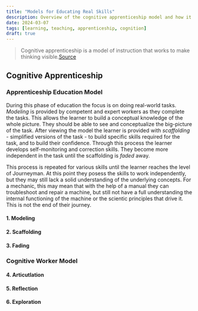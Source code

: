 ```yaml
---
title: "Models for Educating Real Skills"
description: Overview of the cognitive apprenticeship model and how it applies in a maintenance shop.
date: 2024-03-07
tags: [learning, teaching, apprenticeship, cognition]
draft: true
---
```

> Cognitive apprenticeship is a model of instruction that works to make thinking visible.[Source](https://www.theliteracybug.com/apprenticed)

## Cognitive Apprenticeship
### Apprenticeship Education Model
During this phase of education the focus is on doing real-world tasks. *Modeling* is provided by competent and expert workers as they complete the tasks. This allows the learner to build a conceptual knowledge of the whole picture. They should be able to see and conceptualize the big-picture of the task. After viewing the model the learner is provided with *scaffolding* - simplified versions of the task - to build specific skills required for the task, and to build their confidence. Through this process the learner develops self-monitoring and correction skills. They become more independent in the task until the scaffolding is *faded* away.

This process is repeated for various skills until the learner reaches the level of Journeyman. At this point they posess the skills to work independently, but they may still lack a solid understanding of the underlying concepts. For a mechanic, this may mean that with the help of a manual they can troubleshoot and repair a machine, but still not have a full understanding the internal functioning of the machine or the scientic principles that drive it. This is not the end of their journey.
#### 1. Modeling
#### 2. Scaffolding
#### 3. Fading
### Cognitive Worker Model
#### 4. Articutlation
#### 5. Reflection
#### 6. Exploration